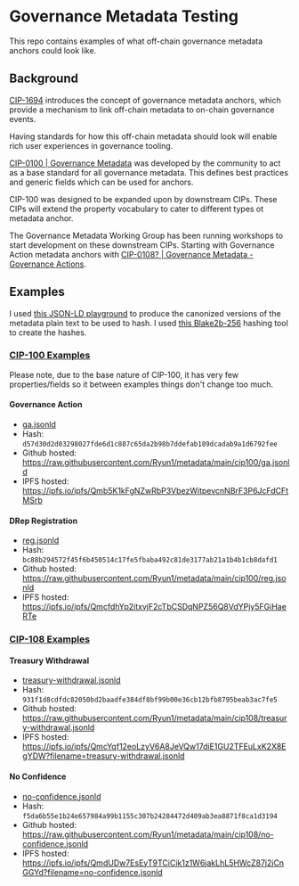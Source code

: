 # Governance Metadata Testing

This repo contains examples of what off-chain governance metadata anchors could look like.

## Background

[CIP-1694](https://github.com/cardano-foundation/CIPs/blob/master/CIP-1694/README.md) introduces the concept of governance metadata anchors, which provide a mechanism to link off-chain metadata to on-chain governance events.

Having standards for how this off-chain metadata should look will enable rich user experiences in governance tooling.

[CIP-0100 | Governance Metadata](https://github.com/cardano-foundation/CIPs/tree/master/CIP-0100) was developed by the community to act as a base standard for all governance metadata.
This defines best practices and generic fields which can be used for anchors.

CIP-100 was designed to be expanded upon by downstream CIPs.
These CIPs will extend the property vocabulary to cater to different types ot metadata anchor.

The Governance Metadata Working Group has been running workshops to start development on these downstream CIPs.
Starting with Governance Action metadata anchors with [CIP-0108? | Governance Metadata - Governance Actions](https://github.com/cardano-foundation/CIPs/pull/632).

## Examples

I used [this JSON-LD playground](https://json-ld.org/playground/) to produce the canonized versions of the metadata plain text to be used to hash.
I used [this Blake2b-256](https://toolkitbay.com/tkb/tool/BLAKE2b_256) hashing tool to create the hashes.

### [CIP-100 Examples](./cip100/)

Please note, due to the base nature of CIP-100, it has very few properties/fields so it between examples things don't change too much.

#### Governance Action
- [ga.jsonld](./cip100/ga.jsonld)
- Hash: `d57d30d2d03298027fde6d1c887c65da2b98b7ddefab189dcadab9a1d6792fee`
- Github hosted: https://raw.githubusercontent.com/Ryun1/metadata/main/cip100/ga.jsonld
- IPFS hosted: https://ipfs.io/ipfs/Qmb5K1kFgNZwRbP3VbezWitpevcnNBrF3P6JcFdCFtMSrb

#### DRep Registration
- [reg.jsonld](./cip100/reg.jsonld)
- Hash: `bc88b294572f45f6b450514c17fe5fbaba492c81de3177ab21a1b4b1cb8dafd1`
- Github hosted: https://raw.githubusercontent.com/Ryun1/metadata/main/cip100/reg.jsonld
- IPFS hosted: https://ipfs.io/ipfs/QmcfdhYp2itxvjF2cTbCSDqNPZ56Q8VdYPjy5FGiHaeRTe

### [CIP-108 Examples](./cip108/)

#### Treasury Withdrawal
- [treasury-withdrawal.jsonld](./cip108/treasury-withdrawal.jsonld)
- Hash: `931f1d8cdfdc82050bd2baadfe384df8bf99b00e36cb12bfb8795beab3ac7fe5`
- Github hosted: https://raw.githubusercontent.com/Ryun1/metadata/main/cip108/treasury-withdrawal.jsonld
- IPFS hosted: https://ipfs.io/ipfs/QmcYqf12eoLzyV6A8JeVQw17diE1GU2TFEuLxK2X8EgYDW?filename=treasury-withdrawal.jsonld

#### No Confidence
- [no-confidence.jsonld](./cip108/no-confidence.jsonld)
- Hash: `f5da6b55e1b24e657984a99b1155c307b24284472d409ab3ea8871f8ca1d3194`
- Github hosted: https://raw.githubusercontent.com/Ryun1/metadata/main/cip108/no-confidence.jsonld
- IPFS hosted: https://ipfs.io/ipfs/QmdUDw7EsEyT9TCiCik1z1W6jakLhL5HWcZ87j2jCnGGYd?filename=no-confidence.jsonld